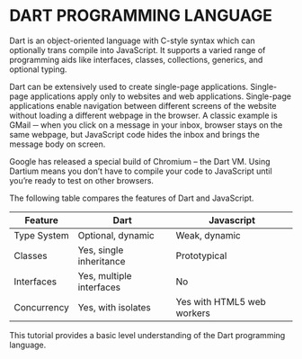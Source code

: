 # DART PROGRAMMING LANGUAGE

Dart is an object-oriented language with C-style syntax which can optionally trans compile into JavaScript. It supports a varied range of programming aids like interfaces, classes, collections, generics, and optional typing.

Dart can be extensively used to create single-page applications. Single-page applications apply only to websites and web applications. Single-page applications enable navigation between different screens of the website without loading a different webpage in the browser. A classic example is GMail ─ when you click on a message in your inbox, browser stays on the same webpage, but JavaScript code hides the inbox and brings the message body on screen.

Google has released a special build of Chromium – the Dart VM. Using Dartium means you don’t have to compile your code to JavaScript until you’re ready to test on other browsers.

The following table compares the features of Dart and JavaScript.

|Feature|Dart|Javascript|
|---|---|---|
|Type System|Optional, dynamic|Weak, dynamic|
|Classes|Yes, single inheritance|Prototypical|
|Interfaces|Yes, multiple interfaces|No|
|Concurrency|Yes, with isolates|Yes with HTML5 web workers|

This tutorial provides a basic level understanding of the Dart programming language.
